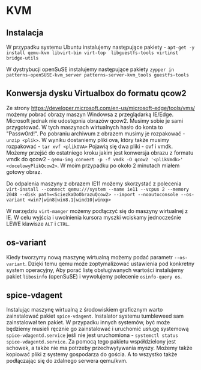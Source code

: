 # KVM

## Instalacja

W przypadku systemu Ubuntu instalujemy następujące pakiety - `apt-get -y install qemu-kvm libvirt-bin virt-top  libguestfs-tools virtinst bridge-utils`

W dystrybucji openSuSE instalujemy następujące pakiety `zypper in patterns-openSUSE-kvm_server patterns-server-kvm_tools guestfs-tools`

## Konwersja dysku Virtualbox do formatu qcow2

Ze strony https://developer.microsoft.com/en-us/microsoft-edge/tools/vms/ możemy pobrać obrazy maszyn Windowsa z przeglądarką IE/Edge.
Microsoft jednak nie udostępnia obrazów qcow2. Musimy sobie je sami przygotować. W tych maszynach wirtualnych hasło do konta to "Passw0rd!".
Po pobraniu archiwum z obrazem musimy je rozpakować - `unzip <plik>`.
W wyniku dostaniemy pliki ova, który także musimy rozpakować - `tar xvf <plikOVA>`
Pojawią się dwa pliki - ovf i vmdk.
Możemy przejść do ostatniego kroku jakim jest konwersja obrazu z formatu vmdk do qcow2 - `qemu-img convert -p -f vmdk -O qcow2 '<plikVmdk>' <docelowyPlikQcow2>`. W moim przypadku po około 2 minutach miałem gotowy obraz.

Do odpalenia maszyny z obrazem IE11 możemy skorzystać z polecenia `virt-install --connect qemu:///system --name ie11 --vcpus 2 --memory 2048 --disk path=<SciezkaDoObrazuQcow2> --import --noautoconsole --os-variant <win7|win8|win8.1|wind10|winxp>`

W narzędziu `virt-manger` możemy podłączyć się do maszyny wirtualnej z IE. W celu wyjścia i uwolnienia kursora myszki wciskamy jednocześnie LEWE klawisze `ALT` i `CTRL`.

## os-variant

Kiedy tworzymy nową maszynę wirtualną możemy podać parametr `--os-variant`. Dzięki temu qemu może zoptymalizować ustawienia pod konkretny system operacyjny,
Aby porać listę obsługiwanych wartości instalujemy pakiet `libosinfo` (openSuSE) i wywołujemy polecenie `osinfo-query os`.

## spice-vdagent

Instalując maszynę wirtualną z środowiskiem graficznym warto zainstalować pakiet `spice-vdagent`.
Instalator systemu tumbleweed sam zainstalował ten pakiet. W przypadku innych systemów, być może będziemy musieli ręcznie go zainstalować i uruchomić usługę systemową `spice-vdagentd.service` jeśli nie jest uruchomiona - `systemctl status spice-vdagentd.service`.
Za pomocą tego pakietu współdzielony jest schowek, a także nie ma potrzeby przechwytywania myszy. Możemy także kopiować pliki z systemy gospodarza do gościa. A to wszystko także podłączając się do zdalnego serwera qemu/kvm.
